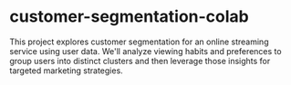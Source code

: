 # customer-segmentation-colab
This project explores customer segmentation for an online streaming service using user data. We'll analyze viewing habits and preferences to group users into distinct clusters and then leverage those insights for targeted marketing strategies.
